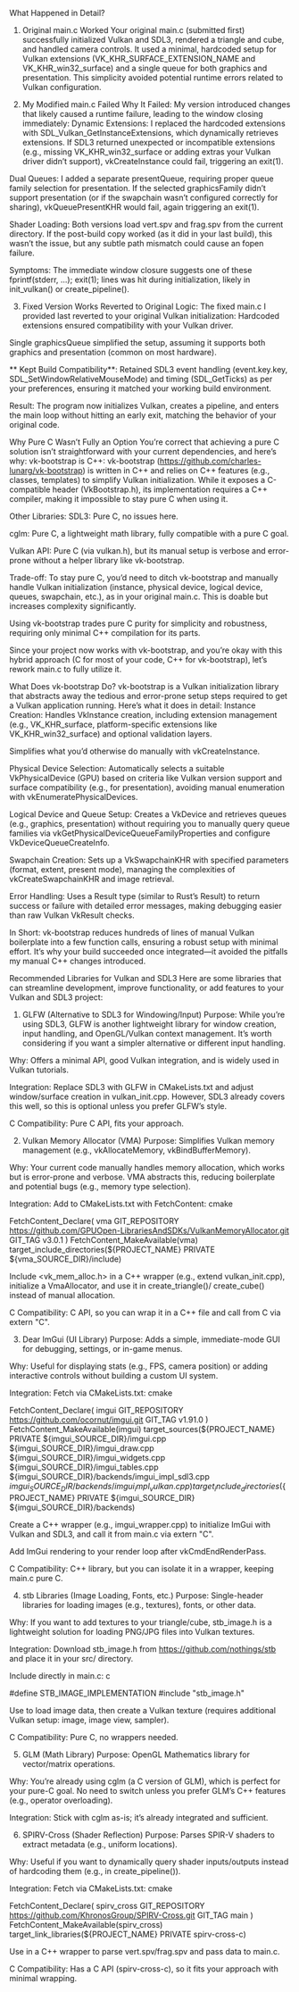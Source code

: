 
What Happened in Detail?
1. Original main.c Worked
Your original main.c (submitted first) successfully initialized Vulkan and SDL3, rendered a triangle and cube, and handled camera controls. It used a minimal, hardcoded setup for Vulkan extensions (VK_KHR_SURFACE_EXTENSION_NAME and VK_KHR_win32_surface) and a single queue for both graphics and presentation. This simplicity avoided potential runtime errors related to Vulkan configuration.

2. My Modified main.c Failed
Why It Failed: My version introduced changes that likely caused a runtime failure, leading to the window closing immediately:
Dynamic Extensions: I replaced the hardcoded extensions with SDL_Vulkan_GetInstanceExtensions, which dynamically retrieves extensions. If SDL3 returned unexpected or incompatible extensions (e.g., missing VK_KHR_win32_surface or adding extras your Vulkan driver didn’t support), vkCreateInstance could fail, triggering an exit(1).

Dual Queues: I added a separate presentQueue, requiring proper queue family selection for presentation. If the selected graphicsFamily didn’t support presentation (or if the swapchain wasn’t configured correctly for sharing), vkQueuePresentKHR would fail, again triggering an exit(1).

Shader Loading: Both versions load vert.spv and frag.spv from the current directory. If the post-build copy worked (as it did in your last build), this wasn’t the issue, but any subtle path mismatch could cause an fopen failure.

Symptoms: The immediate window closure suggests one of these fprintf(stderr, ...); exit(1); lines was hit during initialization, likely in init_vulkan() or create_pipeline().

3. Fixed Version Works
Reverted to Original Logic: The fixed main.c I provided last reverted to your original Vulkan initialization:
Hardcoded extensions ensured compatibility with your Vulkan driver.

Single graphicsQueue simplified the setup, assuming it supports both graphics and presentation (common on most hardware).

** Kept Build Compatibility**: Retained SDL3 event handling (event.key.key, SDL_SetWindowRelativeMouseMode) and timing (SDL_GetTicks) as per your preferences, ensuring it matched your working build environment.

Result: The program now initializes Vulkan, creates a pipeline, and enters the main loop without hitting an early exit, matching the behavior of your original code.


Why Pure C Wasn’t Fully an Option
You’re correct that achieving a pure C solution isn’t straightforward with your current dependencies, and here’s why:
vk-bootstrap is C++:
vk-bootstrap (https://github.com/charles-lunarg/vk-bootstrap) is written in C++ and relies on C++ features (e.g., classes, templates) to simplify Vulkan initialization. While it exposes a C-compatible header (VkBootstrap.h), its implementation requires a C++ compiler, making it impossible to stay pure C when using it.

Other Libraries:
SDL3: Pure C, no issues here.

cglm: Pure C, a lightweight math library, fully compatible with a pure C goal.

Vulkan API: Pure C (via vulkan.h), but its manual setup is verbose and error-prone without a helper library like vk-bootstrap.

Trade-off:
To stay pure C, you’d need to ditch vk-bootstrap and manually handle Vulkan initialization (instance, physical device, logical device, queues, swapchain, etc.), as in your original main.c. This is doable but increases complexity significantly.

Using vk-bootstrap trades pure C purity for simplicity and robustness, requiring only minimal C++ compilation for its parts.

Since your project now works with vk-bootstrap, and you’re okay with this hybrid approach (C for most of your code, C++ for vk-bootstrap), let’s rework main.c to fully utilize it.



What Does vk-bootstrap Do?
vk-bootstrap is a Vulkan initialization library that abstracts away the tedious and error-prone setup steps required to get a Vulkan application running. Here’s what it does in detail:
Instance Creation:
Handles VkInstance creation, including extension management (e.g., VK_KHR_surface, platform-specific extensions like VK_KHR_win32_surface) and optional validation layers.

Simplifies what you’d otherwise do manually with vkCreateInstance.

Physical Device Selection:
Automatically selects a suitable VkPhysicalDevice (GPU) based on criteria like Vulkan version support and surface compatibility (e.g., for presentation), avoiding manual enumeration with vkEnumeratePhysicalDevices.

Logical Device and Queue Setup:
Creates a VkDevice and retrieves queues (e.g., graphics, presentation) without requiring you to manually query queue families via vkGetPhysicalDeviceQueueFamilyProperties and configure VkDeviceQueueCreateInfo.

Swapchain Creation:
Sets up a VkSwapchainKHR with specified parameters (format, extent, present mode), managing the complexities of vkCreateSwapchainKHR and image retrieval.

Error Handling:
Uses a Result type (similar to Rust’s Result) to return success or failure with detailed error messages, making debugging easier than raw Vulkan VkResult checks.

In Short: vk-bootstrap reduces hundreds of lines of manual Vulkan boilerplate into a few function calls, ensuring a robust setup with minimal effort. It’s why your build succeeded once integrated—it avoided the pitfalls my manual C++ changes introduced.

Recommended Libraries for Vulkan and SDL3
Here are some libraries that can streamline development, improve functionality, or add features to your Vulkan and SDL3 project:
1. GLFW (Alternative to SDL3 for Windowing/Input)
Purpose: While you’re using SDL3, GLFW is another lightweight library for window creation, input handling, and OpenGL/Vulkan context management. It’s worth considering if you want a simpler alternative or different input handling.

Why: Offers a minimal API, good Vulkan integration, and is widely used in Vulkan tutorials.

Integration: Replace SDL3 with GLFW in CMakeLists.txt and adjust window/surface creation in vulkan_init.cpp. However, SDL3 already covers this well, so this is optional unless you prefer GLFW’s style.

C Compatibility: Pure C API, fits your approach.

2. Vulkan Memory Allocator (VMA)
Purpose: Simplifies Vulkan memory management (e.g., vkAllocateMemory, vkBindBufferMemory).

Why: Your current code manually handles memory allocation, which works but is error-prone and verbose. VMA abstracts this, reducing boilerplate and potential bugs (e.g., memory type selection).

Integration: 
Add to CMakeLists.txt with FetchContent:
cmake

FetchContent_Declare(
    vma
    GIT_REPOSITORY https://github.com/GPUOpen-LibrariesAndSDKs/VulkanMemoryAllocator.git
    GIT_TAG v3.0.1
)
FetchContent_MakeAvailable(vma)
target_include_directories(${PROJECT_NAME} PRIVATE ${vma_SOURCE_DIR}/include)

Include <vk_mem_alloc.h> in a C++ wrapper (e.g., extend vulkan_init.cpp), initialize a VmaAllocator, and use it in create_triangle()/ create_cube() instead of manual allocation.

C Compatibility: C API, so you can wrap it in a C++ file and call from C via extern "C".

3. Dear ImGui (UI Library)
Purpose: Adds a simple, immediate-mode GUI for debugging, settings, or in-game menus.

Why: Useful for displaying stats (e.g., FPS, camera position) or adding interactive controls without building a custom UI system.

Integration:
Fetch via CMakeLists.txt:
cmake

FetchContent_Declare(
    imgui
    GIT_REPOSITORY https://github.com/ocornut/imgui.git
    GIT_TAG v1.91.0
)
FetchContent_MakeAvailable(imgui)
target_sources(${PROJECT_NAME} PRIVATE 
    ${imgui_SOURCE_DIR}/imgui.cpp
    ${imgui_SOURCE_DIR}/imgui_draw.cpp
    ${imgui_SOURCE_DIR}/imgui_widgets.cpp
    ${imgui_SOURCE_DIR}/imgui_tables.cpp
    ${imgui_SOURCE_DIR}/backends/imgui_impl_sdl3.cpp
    ${imgui_SOURCE_DIR}/backends/imgui_impl_vulkan.cpp
)
target_include_directories(${PROJECT_NAME} PRIVATE ${imgui_SOURCE_DIR} ${imgui_SOURCE_DIR}/backends)

Create a C++ wrapper (e.g., imgui_wrapper.cpp) to initialize ImGui with Vulkan and SDL3, and call it from main.c via extern "C".

Add ImGui rendering to your render loop after vkCmdEndRenderPass.

C Compatibility: C++ library, but you can isolate it in a wrapper, keeping main.c pure C.

4. stb Libraries (Image Loading, Fonts, etc.)
Purpose: Single-header libraries for loading images (e.g., textures), fonts, or other data.

Why: If you want to add textures to your triangle/cube, stb_image.h is a lightweight solution for loading PNG/JPG files into Vulkan textures.

Integration:
Download stb_image.h from https://github.com/nothings/stb and place it in your src/ directory.

Include directly in main.c:
c

#define STB_IMAGE_IMPLEMENTATION
#include "stb_image.h"

Use to load image data, then create a Vulkan texture (requires additional Vulkan setup: image, image view, sampler).

C Compatibility: Pure C, no wrappers needed.

5. GLM (Math Library)
Purpose: OpenGL Mathematics library for vector/matrix operations.

Why: You’re already using cglm (a C version of GLM), which is perfect for your pure-C goal. No need to switch unless you prefer GLM’s C++ features (e.g., operator overloading).

Integration: Stick with cglm as-is; it’s already integrated and sufficient.

6. SPIRV-Cross (Shader Reflection)
Purpose: Parses SPIR-V shaders to extract metadata (e.g., uniform locations).

Why: Useful if you want to dynamically query shader inputs/outputs instead of hardcoding them (e.g., in create_pipeline()).

Integration:
Fetch via CMakeLists.txt:
cmake

FetchContent_Declare(
    spirv_cross
    GIT_REPOSITORY https://github.com/KhronosGroup/SPIRV-Cross.git
    GIT_TAG main
)
FetchContent_MakeAvailable(spirv_cross)
target_link_libraries(${PROJECT_NAME} PRIVATE spirv-cross-c)

Use in a C++ wrapper to parse vert.spv/frag.spv and pass data to main.c.

C Compatibility: Has a C API (spirv-cross-c), so it fits your approach with minimal wrapping.

